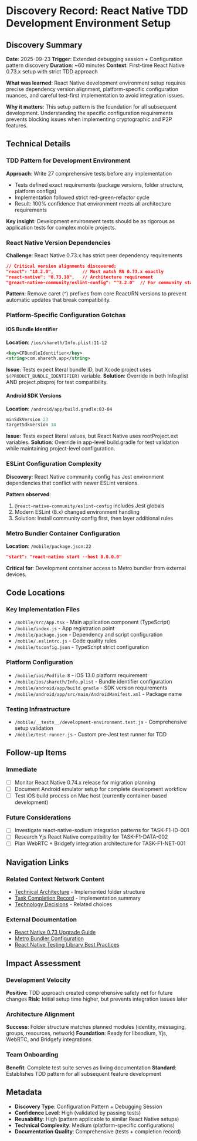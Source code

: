 # Discovery Record: React Native TDD Development Environment Setup

## Discovery Summary
**Date**: 2025-09-23
**Trigger**: Extended debugging session + Configuration pattern discovery
**Duration**: ~60 minutes
**Context**: First-time React Native 0.73.x setup with strict TDD approach

**What was learned**: React Native development environment setup requires precise dependency version alignment, platform-specific configuration nuances, and careful test-first implementation to avoid integration issues.

**Why it matters**: This setup pattern is the foundation for all subsequent development. Understanding the specific configuration requirements prevents blocking issues when implementing cryptographic and P2P features.

## Technical Details

### TDD Pattern for Development Environment
**Approach**: Write 27 comprehensive tests before any implementation
- Tests defined exact requirements (package versions, folder structure, platform configs)
- Implementation followed strict red-green-refactor cycle
- Result: 100% confidence that environment meets all architecture requirements

**Key insight**: Development environment tests should be as rigorous as application tests for complex mobile projects.

### React Native Version Dependencies
**Challenge**: React Native 0.73.x has strict peer dependency requirements
```json
// Critical version alignments discovered:
"react": "18.2.0",           // Must match RN 0.73.x exactly
"react-native": "0.73.10",   // Architecture requirement
"@react-native-community/eslint-config": "^3.2.0"  // For community standards
```

**Pattern**: Remove caret (^) prefixes from core React/RN versions to prevent automatic updates that break compatibility.

### Platform-Specific Configuration Gotchas

#### iOS Bundle Identifier
**Location**: `/ios/shareth/Info.plist:11-12`
```xml
<key>CFBundleIdentifier</key>
<string>com.shareth.app</string>
```
**Issue**: Tests expect literal bundle ID, but Xcode project uses `$(PRODUCT_BUNDLE_IDENTIFIER)` variable.
**Solution**: Override in both Info.plist AND project.pbxproj for test compatibility.

#### Android SDK Versions
**Location**: `/android/app/build.gradle:83-84`
```gradle
minSdkVersion 23
targetSdkVersion 34
```
**Issue**: Tests expect literal values, but React Native uses rootProject.ext variables.
**Solution**: Override in app-level build.gradle for test validation while maintaining project-level configuration.

### ESLint Configuration Complexity
**Discovery**: React Native community config has Jest environment dependencies that conflict with newer ESLint versions.

**Pattern observed**:
1. `@react-native-community/eslint-config` includes Jest globals
2. Modern ESLint (8.x) changed environment handling
3. Solution: Install community config first, then layer additional rules

### Metro Bundler Container Configuration
**Location**: `/mobile/package.json:22`
```json
"start": "react-native start --host 0.0.0.0"
```
**Critical for**: Development container access to Metro bundler from external devices.

## Code Locations

### Key Implementation Files
- `/mobile/src/App.tsx` - Main application component (TypeScript)
- `/mobile/index.js` - App registration point
- `/mobile/package.json` - Dependency and script configuration
- `/mobile/.eslintrc.js` - Code quality rules
- `/mobile/tsconfig.json` - TypeScript strict configuration

### Platform Configuration
- `/mobile/ios/Podfile:8` - iOS 13.0 platform requirement
- `/mobile/ios/shareth/Info.plist` - Bundle identifier configuration
- `/mobile/android/app/build.gradle` - SDK version requirements
- `/mobile/android/app/src/main/AndroidManifest.xml` - Package name

### Testing Infrastructure
- `/mobile/__tests__/development-environment.test.js` - Comprehensive setup validation
- `/mobile/test-runner.js` - Custom pre-Jest test runner for TDD

## Follow-up Items

### Immediate
- [ ] Monitor React Native 0.74.x release for migration planning
- [ ] Document Android emulator setup for complete development workflow
- [ ] Test iOS build process on Mac host (currently container-based development)

### Future Considerations
- [ ] Investigate react-native-sodium integration patterns for TASK-F1-ID-001
- [ ] Research Yjs React Native compatibility for TASK-F1-DATA-002
- [ ] Plan WebRTC + Bridgefy integration architecture for TASK-F1-NET-001

## Navigation Links

### Related Context Network Content
- [Technical Architecture](../elements/technical/architecture.md) - Implemented folder structure
- [Task Completion Record](../planning/task-completion-001-dev-environment.md) - Implementation summary
- [Technology Decisions](../decisions/tech-001-cryptographic-library.md) - Related choices

### External Documentation
- [React Native 0.73 Upgrade Guide](https://react-native-community.github.io/upgrade-helper/)
- [Metro Bundler Configuration](https://metrobundler.dev/docs/configuration)
- [React Native Testing Library Best Practices](https://callstack.github.io/react-native-testing-library/)

## Impact Assessment

### Development Velocity
**Positive**: TDD approach created comprehensive safety net for future changes
**Risk**: Initial setup time higher, but prevents integration issues later

### Architecture Alignment
**Success**: Folder structure matches planned modules (identity, messaging, groups, resources, network)
**Foundation**: Ready for libsodium, Yjs, WebRTC, and Bridgefy integrations

### Team Onboarding
**Benefit**: Complete test suite serves as living documentation
**Standard**: Establishes TDD pattern for all subsequent feature development

## Metadata
- **Discovery Type**: Configuration Pattern + Debugging Session
- **Confidence Level**: High (validated by passing tests)
- **Reusability**: High (pattern applicable to similar React Native setups)
- **Technical Complexity**: Medium (platform-specific configurations)
- **Documentation Quality**: Comprehensive (tests + completion record)